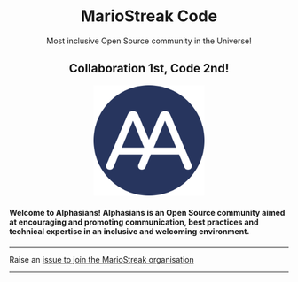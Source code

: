 <h1 align="center">MarioStreak Code</h1>

<p align="center">
Most inclusive Open Source community in the Universe!
</p>

<h2 align="center">Collaboration 1st, Code 2nd! </h2>
<p align="center">
  <img src="https://github.com/Alphasians/.github/blob/main/assets/Alphasians.png" height="200" width="200">
  <br>
</p>
<h4>
  Welcome to Alphasians!
  Alphasians is an Open Source community aimed at encouraging and promoting communication, best practices and technical expertise in an inclusive and welcoming environment.
</h4>
<hr>

Raise an [issue to join the MarioStreak organisation](https://github.com/Huniko-Team/community/issues/new?assignees=&labels=%E2%9C%89%EF%B8%8F+github-invitation&template=invitation.yml&title=Please+invite+me+to+the+Huniko+team)

<hr>

